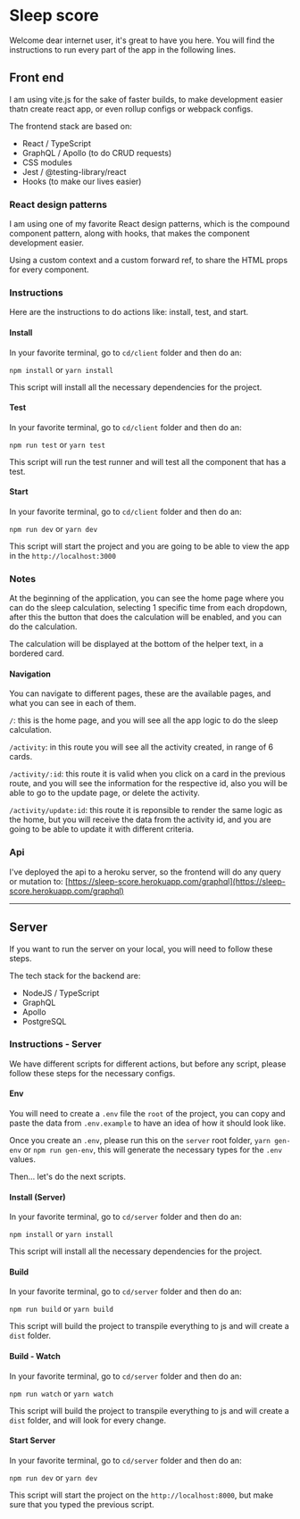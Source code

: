 # Sleep score

Welcome dear internet user, it's great to have you here. You will find the instructions to run every part of the app in the following lines.

## Front end

I am using vite.js for the sake of faster builds, to make development easier thatn create react app, or even rollup configs or webpack configs.

The frontend stack are based on:

- React / TypeScript
- GraphQL / Apollo (to do CRUD requests)
- CSS modules
- Jest / @testing-library/react
- Hooks (to make our lives easier)

### React design patterns

I am using one of my favorite React design patterns, which is the compound component pattern, along with hooks, that makes the component development easier.

Using a custom context and a custom forward ref, to share the HTML props for every component.

### Instructions

Here are the instructions to do actions like: install, test, and start.

#### Install

In your favorite terminal, go to `cd/client` folder and then do an:

`npm install` or `yarn install`

This script will install all the necessary dependencies for the project.

#### Test

In your favorite terminal, go to `cd/client` folder and then do an:

`npm run test` or `yarn test`

This script will run the test runner and will test all the component that has a test.

#### Start

In your favorite terminal, go to `cd/client` folder and then do an:

`npm run dev` or `yarn dev`

This script will start the project and you are going to be able to view the app in the `http://localhost:3000`

### Notes

At the beginning of the application, you can see the home page where you can do the sleep calculation, selecting 1 specific time from each dropdown, after this the button that does the calculation will be enabled, and you can do the calculation.

The calculation will be displayed at the bottom of the helper text, in a bordered card.

#### Navigation

You can navigate to different pages, these are the available pages, and what you can see in each of them.

`/`: this is the home page, and you will see all the app logic to do the sleep calculation.

`/activity`: in this route you will see all the activity created, in range of 6 cards.

`/activity/:id`: this route it is valid when you click on a card in the previous route, and you will see the information for the respective id, also you will be able to go to the update page, or delete the activity.

`/activity/update:id`: this route it is reponsible to render the same logic as the home, but you will receive the data from the activity id, and you are going to be able to update it with different criteria.

### Api

I've deployed the api to a heroku server, so the frontend will do any query or mutation to: [https://sleep-score.herokuapp.com/graphql](https://sleep-score.herokuapp.com/graphql)

----------------------------------------------

## Server

If you want to run the server on your local, you will need to follow these steps.

The tech stack for the backend are:

- NodeJS / TypeScript
- GraphQL
- Apollo
- PostgreSQL

### Instructions - Server

We have different scripts for different actions, but before any script, please follow these steps for the necessary configs.

#### Env

You will need to create a `.env` file the `root` of the project, you can copy and paste the data from `.env.example` to have an idea of how it should look like.

Once you create an `.env`, please run this on the `server` root folder, `yarn gen-env` or `npm run gen-env`, this will generate the necessary types for the `.env` values.

Then... let's do the next scripts.

#### Install (Server)

In your favorite terminal, go to `cd/server` folder and then do an:

`npm install` or `yarn install`

This script will install all the necessary dependencies for the project.

#### Build

In your favorite terminal, go to `cd/server` folder and then do an:

`npm run build` or `yarn build`

This script will build the project to transpile everything to js and will create a `dist` folder.

#### Build - Watch

In your favorite terminal, go to `cd/server` folder and then do an:

`npm run watch` or `yarn watch`

This script will build the project to transpile everything to js and will create a `dist` folder, and will look for every change.

#### Start Server

In your favorite terminal, go to `cd/server` folder and then do an:

`npm run dev` or `yarn dev`

This script will start the project on the `http://localhost:8000`, but make sure that you typed the previous script.
